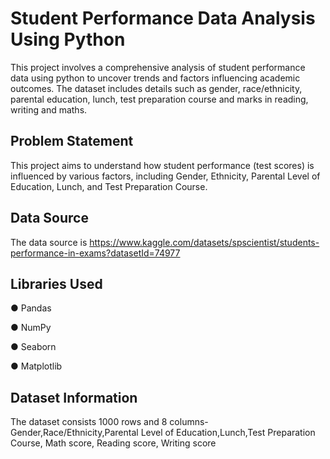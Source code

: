 # Student Performance Data Analysis Using Python
This project involves a comprehensive analysis of student performance data using python to uncover trends and factors influencing academic outcomes.
The dataset includes details such as gender, race/ethnicity, parental education, lunch, test preparation course and marks in reading, writing and maths.




## Problem Statement
This project aims to understand how student performance (test scores) is influenced by various factors, including Gender, Ethnicity, Parental Level of Education, Lunch, and Test Preparation Course.
## Data Source
The data source is https://www.kaggle.com/datasets/spscientist/students-performance-in-exams?datasetId=74977



## Libraries Used
● Pandas

● NumPy

● Seaborn

● Matplotlib
## Dataset Information
The dataset consists 1000 rows and 8 columns- Gender,Race/Ethnicity,Parental Level of Education,Lunch,Test Preparation Course, Math score, Reading score, Writing score
